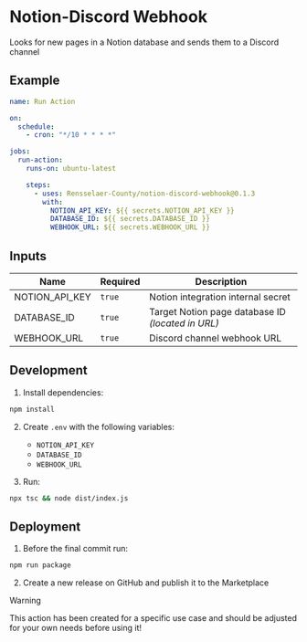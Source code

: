 # Notion-Discord Webhook

Looks for new pages in a Notion database and sends them to a Discord channel

## Example

```yml
name: Run Action

on:
  schedule:
    - cron: "*/10 * * * *"

jobs:
  run-action:
    runs-on: ubuntu-latest

    steps:
      - uses: Rensselaer-County/notion-discord-webhook@0.1.3
        with:
          NOTION_API_KEY: ${{ secrets.NOTION_API_KEY }}
          DATABASE_ID: ${{ secrets.DATABASE_ID }}
          WEBHOOK_URL: ${{ secrets.WEBHOOK_URL }}
```

## Inputs

| Name           | Required | Description                                       |
| -------------- | -------- | ------------------------------------------------- |
| NOTION_API_KEY | `true`   | Notion integration internal secret                |
| DATABASE_ID    | `true`   | Target Notion page database ID _(located in URL)_ |
| WEBHOOK_URL    | `true`   | Discord channel webhook URL                       |

## Development

1. Install dependencies:

```bash
npm install
```

2. Create `.env` with the following variables:

   - `NOTION_API_KEY`
   - `DATABASE_ID`
   - `WEBHOOK_URL`

3. Run:

```bash
npx tsc && node dist/index.js
```

## Deployment

1. Before the final commit run:

```bash
npm run package
```

2. Create a new release on GitHub and publish it to the Marketplace

> [!WARNING]
>
> This action has been created for a specific use case and should be adjusted for your own needs before using it!

